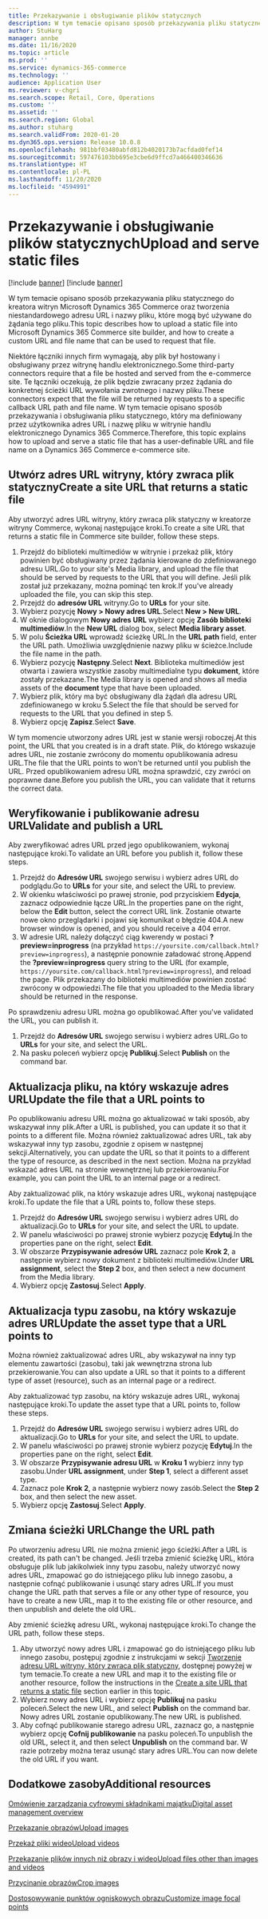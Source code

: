 ```yaml
---
title: Przekazywanie i obsługiwanie plików statycznych
description: W tym temacie opisano sposób przekazywania pliku statycznego do kreatora witryn Microsoft Dynamics 365 Commerce oraz tworzenia niestandardowego adresu URL i nazwy pliku, które mogą być używane do żądania tego pliku.
author: StuHarg
manager: annbe
ms.date: 11/16/2020
ms.topic: article
ms.prod: ''
ms.service: dynamics-365-commerce
ms.technology: ''
audience: Application User
ms.reviewer: v-chgri
ms.search.scope: Retail, Core, Operations
ms.custom: ''
ms.assetid: ''
ms.search.region: Global
ms.author: stuharg
ms.search.validFrom: 2020-01-20
ms.dyn365.ops.version: Release 10.0.8
ms.openlocfilehash: 981bbf03480abfd812b4020173b7acfdad0fef14
ms.sourcegitcommit: 597476103bb695e3cbe6d9ffcd7a466400346636
ms.translationtype: HT
ms.contentlocale: pl-PL
ms.lasthandoff: 11/20/2020
ms.locfileid: "4594991"
---
```

# <a name="upload-and-serve-static-files"></a><span data-ttu-id="bc07c-103">Przekazywanie i obsługiwanie plików statycznych</span><span class="sxs-lookup"><span data-stu-id="bc07c-103">Upload and serve static files</span></span>

[!include [banner](../includes/banner.md)]
[!include [banner](includes/preview-banner.md)]

<span data-ttu-id="bc07c-104">W tym temacie opisano sposób przekazywania pliku statycznego do kreatora witryn Microsoft Dynamics 365 Commerce oraz tworzenia niestandardowego adresu URL i nazwy pliku, które mogą być używane do żądania tego pliku.</span><span class="sxs-lookup"><span data-stu-id="bc07c-104">This topic describes how to upload a static file into Microsoft Dynamics 365 Commerce site builder, and how to create a custom URL and file name that can be used to request that file.</span></span>

<span data-ttu-id="bc07c-105">Niektóre łączniki innych firm wymagają, aby plik był hostowany i obsługiwany przez witrynę handlu elektronicznego.</span><span class="sxs-lookup"><span data-stu-id="bc07c-105">Some third-party connectors require that a file be hosted and served from the e-commerce site.</span></span> <span data-ttu-id="bc07c-106">Te łączniki oczekują, że plik będzie zwracany przez żądania do konkretnej ścieżki URL wywołania zwrotnego i nazwy pliku.</span><span class="sxs-lookup"><span data-stu-id="bc07c-106">These connectors expect that the file will be returned by requests to a specific callback URL path and file name.</span></span> <span data-ttu-id="bc07c-107">W tym temacie opisano sposób przekazywania i obsługiwania pliku statycznego, który ma definiowany przez użytkownika adres URL i nazwę pliku w witrynie handlu elektronicznego Dynamics 365 Commerce.</span><span class="sxs-lookup"><span data-stu-id="bc07c-107">Therefore, this topic explains how to upload and serve a static file that has a user-definable URL and file name on a Dynamics 365 Commerce e-commerce site.</span></span>

## <a name="create-a-site-url-that-returns-a-static-file"></a><span data-ttu-id="bc07c-108">Utwórz adres URL witryny, który zwraca plik statyczny</span><span class="sxs-lookup"><span data-stu-id="bc07c-108">Create a site URL that returns a static file</span></span>

<span data-ttu-id="bc07c-109">Aby utworzyć adres URL witryny, który zwraca plik statyczny w kreatorze witryny Commerce, wykonaj następujące kroki.</span><span class="sxs-lookup"><span data-stu-id="bc07c-109">To create a site URL that returns a static file in Commerce site builder, follow these steps.</span></span>

1. <span data-ttu-id="bc07c-110">Przejdź do biblioteki multimediów w witrynie i przekaż plik, który powinien być obsługiwany przez żądania kierowane do zdefiniowanego adresu URL.</span><span class="sxs-lookup"><span data-stu-id="bc07c-110">Go to your site's Media library, and upload the file that should be served by requests to the URL that you will define.</span></span> <span data-ttu-id="bc07c-111">Jeśli plik został już przekazany, można pominąć ten krok.</span><span class="sxs-lookup"><span data-stu-id="bc07c-111">If you've already uploaded the file, you can skip this step.</span></span>
1. <span data-ttu-id="bc07c-112">Przejdź do **adresów URL** witryny.</span><span class="sxs-lookup"><span data-stu-id="bc07c-112">Go to **URLs** for your site.</span></span>
1. <span data-ttu-id="bc07c-113">Wybierz pozycję **Nowy \> Nowy adres URL**.</span><span class="sxs-lookup"><span data-stu-id="bc07c-113">Select **New \> New URL**.</span></span>
1. <span data-ttu-id="bc07c-114">W oknie dialogowym **Nowy adres URL** wybierz opcję **Zasób biblioteki multimediów**.</span><span class="sxs-lookup"><span data-stu-id="bc07c-114">In the **New URL** dialog box, select **Media library asset**.</span></span>
1. <span data-ttu-id="bc07c-115">W polu **Ścieżka URL** wprowadź ścieżkę URL.</span><span class="sxs-lookup"><span data-stu-id="bc07c-115">In the **URL path** field, enter the URL path.</span></span> <span data-ttu-id="bc07c-116">Umożliwia uwzględnienie nazwy pliku w ścieżce.</span><span class="sxs-lookup"><span data-stu-id="bc07c-116">Include the file name in the path.</span></span>
1. <span data-ttu-id="bc07c-117">Wybierz pozycję **Następny**.</span><span class="sxs-lookup"><span data-stu-id="bc07c-117">Select **Next**.</span></span> <span data-ttu-id="bc07c-118">Biblioteka multimediów jest otwarta i zawiera wszystkie zasoby multimedialne typu **dokument**, które zostały przekazane.</span><span class="sxs-lookup"><span data-stu-id="bc07c-118">The Media library is opened and shows all media assets of the **document** type that have been uploaded.</span></span>
1. <span data-ttu-id="bc07c-119">Wybierz plik, który ma być obsługiwany dla żądań dla adresu URL zdefiniowanego w kroku 5.</span><span class="sxs-lookup"><span data-stu-id="bc07c-119">Select the file that should be served for requests to the URL that you defined in step 5.</span></span>
1. <span data-ttu-id="bc07c-120">Wybierz opcję **Zapisz**.</span><span class="sxs-lookup"><span data-stu-id="bc07c-120">Select **Save**.</span></span>

<span data-ttu-id="bc07c-121">W tym momencie utworzony adres URL jest w stanie wersji roboczej.</span><span class="sxs-lookup"><span data-stu-id="bc07c-121">At this point, the URL that you created is in a draft state.</span></span> <span data-ttu-id="bc07c-122">Plik, do którego wskazuje adres URL, nie zostanie zwrócony do momentu opublikowania adresu URL.</span><span class="sxs-lookup"><span data-stu-id="bc07c-122">The file that the URL points to won't be returned until you publish the URL.</span></span> <span data-ttu-id="bc07c-123">Przed opublikowaniem adresu URL można sprawdzić, czy zwróci on poprawne dane.</span><span class="sxs-lookup"><span data-stu-id="bc07c-123">Before you publish the URL, you can validate that it returns the correct data.</span></span>

## <a name="validate-and-publish-a-url"></a><span data-ttu-id="bc07c-124">Weryfikowanie i publikowanie adresu URL</span><span class="sxs-lookup"><span data-stu-id="bc07c-124">Validate and publish a URL</span></span>

<span data-ttu-id="bc07c-125">Aby zweryfikować adres URL przed jego opublikowaniem, wykonaj następujące kroki.</span><span class="sxs-lookup"><span data-stu-id="bc07c-125">To validate an URL before you publish it, follow these steps.</span></span>

1. <span data-ttu-id="bc07c-126">Przejdź do **Adresów URL** swojego serwisu i wybierz adres URL do podglądu.</span><span class="sxs-lookup"><span data-stu-id="bc07c-126">Go to **URLs** for your site, and select the URL to preview.</span></span>
2. <span data-ttu-id="bc07c-127">W okienku właściwości po prawej stronie, pod przyciskiem **Edycja**, zaznacz odpowiednie łącze URL.</span><span class="sxs-lookup"><span data-stu-id="bc07c-127">In the properties pane on the right, below the **Edit** button, select the correct URL link.</span></span> <span data-ttu-id="bc07c-128">Zostanie otwarte nowe okno przeglądarki i pojawi się komunikat o błędzie 404.</span><span class="sxs-lookup"><span data-stu-id="bc07c-128">A new browser window is opened, and you should receive a 404 error.</span></span>
3. <span data-ttu-id="bc07c-129">W adresie URL należy dołączyć ciąg kwerendy w postaci **?preview=inprogress** (na przykład `https://yoursite.com/callback.html?preview=inprogress`), a następnie ponownie załadować stronę.</span><span class="sxs-lookup"><span data-stu-id="bc07c-129">Append the **?preview=inprogress** query string to the URL (for example, `https://yoursite.com/callback.html?preview=inprogress`), and reload the page.</span></span> <span data-ttu-id="bc07c-130">Plik przekazany do biblioteki multimediów powinien zostać zwrócony w odpowiedzi.</span><span class="sxs-lookup"><span data-stu-id="bc07c-130">The file that you uploaded to the Media library should be returned in the response.</span></span>

<span data-ttu-id="bc07c-131">Po sprawdzeniu adresu URL można go opublikować.</span><span class="sxs-lookup"><span data-stu-id="bc07c-131">After you've validated the URL, you can publish it.</span></span>

1. <span data-ttu-id="bc07c-132">Przejdź do **Adresów URL** swojego serwisu i wybierz adres URL.</span><span class="sxs-lookup"><span data-stu-id="bc07c-132">Go to **URLs** for your site, and select the URL.</span></span>
2. <span data-ttu-id="bc07c-133">Na pasku poleceń wybierz opcję **Publikuj**.</span><span class="sxs-lookup"><span data-stu-id="bc07c-133">Select **Publish** on the command bar.</span></span>

## <a name="update-the-file-that-a-url-points-to"></a><span data-ttu-id="bc07c-134">Aktualizacja pliku, na który wskazuje adres URL</span><span class="sxs-lookup"><span data-stu-id="bc07c-134">Update the file that a URL points to</span></span>

<span data-ttu-id="bc07c-135">Po opublikowaniu adresu URL można go aktualizować w taki sposób, aby wskazywał inny plik.</span><span class="sxs-lookup"><span data-stu-id="bc07c-135">After a URL is published, you can update it so that it points to a different file.</span></span> <span data-ttu-id="bc07c-136">Można również zaktualizować adres URL, tak aby wskazywał inny typ zasobu, zgodnie z opisem w następnej sekcji.</span><span class="sxs-lookup"><span data-stu-id="bc07c-136">Alternatively, you can update the URL so that it points to a different the type of resource, as described in the next section.</span></span> <span data-ttu-id="bc07c-137">Można na przykład wskazać adres URL na stronie wewnętrznej lub przekierowaniu.</span><span class="sxs-lookup"><span data-stu-id="bc07c-137">For example, you can point the URL to an internal page or a redirect.</span></span>

<span data-ttu-id="bc07c-138">Aby zaktualizować plik, na który wskazuje adres URL, wykonaj następujące kroki.</span><span class="sxs-lookup"><span data-stu-id="bc07c-138">To update the file that a URL points to, follow these steps.</span></span>

1. <span data-ttu-id="bc07c-139">Przejdź do **Adresów URL** swojego serwisu i wybierz adres URL do aktualizacji.</span><span class="sxs-lookup"><span data-stu-id="bc07c-139">Go to **URLs** for your site, and select the URL to update.</span></span>
1. <span data-ttu-id="bc07c-140">W panelu właściwości po prawej stronie wybierz pozycję **Edytuj**.</span><span class="sxs-lookup"><span data-stu-id="bc07c-140">In the properties pane on the right, select **Edit**.</span></span>
1. <span data-ttu-id="bc07c-141">W obszarze **Przypisywanie adresów URL** zaznacz pole **Krok 2**, a następnie wybierz nowy dokument z biblioteki multimediów.</span><span class="sxs-lookup"><span data-stu-id="bc07c-141">Under **URL assignment**, select the **Step 2** box, and then select a new document from the Media library.</span></span>
1. <span data-ttu-id="bc07c-142">Wybierz opcję **Zastosuj**.</span><span class="sxs-lookup"><span data-stu-id="bc07c-142">Select **Apply**.</span></span>

## <a name="update-the-asset-type-that-a-url-points-to"></a><span data-ttu-id="bc07c-143">Aktualizacja typu zasobu, na który wskazuje adres URL</span><span class="sxs-lookup"><span data-stu-id="bc07c-143">Update the asset type that a URL points to</span></span>

<span data-ttu-id="bc07c-144">Można również zaktualizować adres URL, aby wskazywał na inny typ elementu zawartości (zasobu), taki jak wewnętrzna strona lub przekierowanie.</span><span class="sxs-lookup"><span data-stu-id="bc07c-144">You can also update a URL so that it points to a different type of asset (resource), such as an internal page or a redirect.</span></span>

<span data-ttu-id="bc07c-145">Aby zaktualizować typ zasobu, na który wskazuje adres URL, wykonaj następujące kroki.</span><span class="sxs-lookup"><span data-stu-id="bc07c-145">To update the asset type that a URL points to, follow these steps.</span></span>

1. <span data-ttu-id="bc07c-146">Przejdź do **Adresów URL** swojego serwisu i wybierz adres URL do aktualizacji.</span><span class="sxs-lookup"><span data-stu-id="bc07c-146">Go to **URLs** for your site, and select the URL to update.</span></span>
1. <span data-ttu-id="bc07c-147">W panelu właściwości po prawej stronie wybierz pozycję **Edytuj**.</span><span class="sxs-lookup"><span data-stu-id="bc07c-147">In the properties pane on the right, select **Edit**.</span></span>
1. <span data-ttu-id="bc07c-148">W obszarze **Przypisywanie adresu URL** w **Kroku 1** wybierz inny typ zasobu.</span><span class="sxs-lookup"><span data-stu-id="bc07c-148">Under **URL assignment**, under **Step 1**, select a different asset type.</span></span>
1. <span data-ttu-id="bc07c-149">Zaznacz pole **Krok 2**, a następnie wybierz nowy zasób.</span><span class="sxs-lookup"><span data-stu-id="bc07c-149">Select the **Step 2** box, and then select the new asset.</span></span>
1. <span data-ttu-id="bc07c-150">Wybierz opcję **Zastosuj**.</span><span class="sxs-lookup"><span data-stu-id="bc07c-150">Select **Apply**.</span></span>

## <a name="change-the-url-path"></a><span data-ttu-id="bc07c-151">Zmiana ścieżki URL</span><span class="sxs-lookup"><span data-stu-id="bc07c-151">Change the URL path</span></span>

<span data-ttu-id="bc07c-152">Po utworzeniu adresu URL nie można zmienić jego ścieżki.</span><span class="sxs-lookup"><span data-stu-id="bc07c-152">After a URL is created, its path can't be changed.</span></span> <span data-ttu-id="bc07c-153">Jeśli trzeba zmienić ścieżkę URL, która obsługuje plik lub jakikolwiek inny typu zasobu, należy utworzyć nowy adres URL, zmapować go do istniejącego pliku lub innego zasobu, a następnie cofnąć publikowanie i usunąć stary adres URL.</span><span class="sxs-lookup"><span data-stu-id="bc07c-153">If you must change the URL path that serves a file or any other type of resource, you have to create a new URL, map it to the existing file or other resource, and then unpublish and delete the old URL.</span></span>

<span data-ttu-id="bc07c-154">Aby zmienić ścieżkę adresu URL, wykonaj następujące kroki.</span><span class="sxs-lookup"><span data-stu-id="bc07c-154">To change the URL path, follow these steps.</span></span>

1. <span data-ttu-id="bc07c-155">Aby utworzyć nowy adres URL i zmapować go do istniejącego pliku lub innego zasobu, postępuj zgodnie z instrukcjami w sekcji [Tworzenie adresu URL witryny, który zwraca plik statyczny](#create-a-site-url-that-returns-a-static-file), dostępnej powyżej w tym temacie.</span><span class="sxs-lookup"><span data-stu-id="bc07c-155">To create a new URL and map it to the existing file or another resource, follow the instructions in the [Create a site URL that returns a static file](#create-a-site-url-that-returns-a-static-file) section earlier in this topic.</span></span>
1. <span data-ttu-id="bc07c-156">Wybierz nowy adres URL i wybierz opcję **Publikuj** na pasku poleceń.</span><span class="sxs-lookup"><span data-stu-id="bc07c-156">Select the new URL, and select **Publish** on the command bar.</span></span> <span data-ttu-id="bc07c-157">Nowy adres URL zostanie opublikowany.</span><span class="sxs-lookup"><span data-stu-id="bc07c-157">The new URL is published.</span></span>
1. <span data-ttu-id="bc07c-158">Aby cofnąć publikowanie starego adresu URL, zaznacz go, a następnie wybierz opcję **Cofnij publikowanie** na pasku poleceń.</span><span class="sxs-lookup"><span data-stu-id="bc07c-158">To unpublish the old URL, select it, and then select **Unpublish** on the command bar.</span></span> <span data-ttu-id="bc07c-159">W razie potrzeby można teraz usunąć stary adres URL.</span><span class="sxs-lookup"><span data-stu-id="bc07c-159">You can now delete the old URL if you want.</span></span>

## <a name="additional-resources"></a><span data-ttu-id="bc07c-160">Dodatkowe zasoby</span><span class="sxs-lookup"><span data-stu-id="bc07c-160">Additional resources</span></span>

[<span data-ttu-id="bc07c-161">Omówienie zarządzania cyfrowymi składnikami majątku</span><span class="sxs-lookup"><span data-stu-id="bc07c-161">Digital asset management overview</span></span>](dam-overview.md)

[<span data-ttu-id="bc07c-162">Przekazanie obrazów</span><span class="sxs-lookup"><span data-stu-id="bc07c-162">Upload images</span></span>](dam-upload-images.md)

[<span data-ttu-id="bc07c-163">Przekaż pliki wideo</span><span class="sxs-lookup"><span data-stu-id="bc07c-163">Upload videos</span></span>](dam-upload-video.md)

[<span data-ttu-id="bc07c-164">Przekazanie plików innych niż obrazy i wideo</span><span class="sxs-lookup"><span data-stu-id="bc07c-164">Upload files other than images and videos</span></span>](dam-upload-files.md)

[<span data-ttu-id="bc07c-165">Przycinanie obrazów</span><span class="sxs-lookup"><span data-stu-id="bc07c-165">Crop images</span></span>](dam-crop-images.md)

[<span data-ttu-id="bc07c-166">Dostosowywanie punktów ogniskowych obrazu</span><span class="sxs-lookup"><span data-stu-id="bc07c-166">Customize image focal points</span></span>](dam-custom-focal-point.md)
